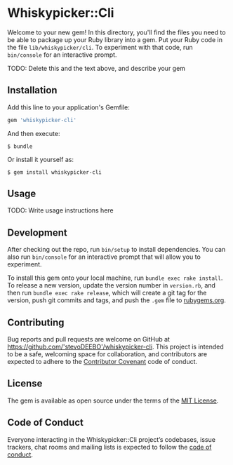 # Whiskypicker::Cli

Welcome to your new gem! In this directory, you'll find the files you need to be able to package up your Ruby library into a gem. Put your Ruby code in the file `lib/whiskypicker/cli`. To experiment with that code, run `bin/console` for an interactive prompt.

TODO: Delete this and the text above, and describe your gem

## Installation

Add this line to your application's Gemfile:

```ruby
gem 'whiskypicker-cli'
```

And then execute:

    $ bundle

Or install it yourself as:

    $ gem install whiskypicker-cli

## Usage

TODO: Write usage instructions here

## Development

After checking out the repo, run `bin/setup` to install dependencies. You can also run `bin/console` for an interactive prompt that will allow you to experiment.

To install this gem onto your local machine, run `bundle exec rake install`. To release a new version, update the version number in `version.rb`, and then run `bundle exec rake release`, which will create a git tag for the version, push git commits and tags, and push the `.gem` file to [rubygems.org](https://rubygems.org).

## Contributing

Bug reports and pull requests are welcome on GitHub at https://github.com/'stevoDEEBO'/whiskypicker-cli. This project is intended to be a safe, welcoming space for collaboration, and contributors are expected to adhere to the [Contributor Covenant](http://contributor-covenant.org) code of conduct.

## License

The gem is available as open source under the terms of the [MIT License](https://opensource.org/licenses/MIT).

## Code of Conduct

Everyone interacting in the Whiskypicker::Cli project’s codebases, issue trackers, chat rooms and mailing lists is expected to follow the [code of conduct](https://github.com/'stevoDEEBO'/whiskypicker-cli/blob/master/CODE_OF_CONDUCT.md).
